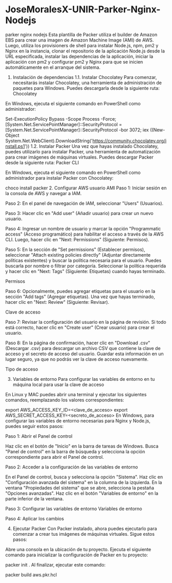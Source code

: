 # JoseMoralesX-UNIR-Parker-Nginx-Nodejs

parker nginx nodejs
Esta plantilla de Packer utiliza el builder de Amazon EBS para crear una imagen de Amazon Machine Image (AMI) de AWS. Luego, utiliza los provisioners de shell para instalar Node.js, npm, pm2 y Nginx en la instancia, clonar el repositorio de la aplicación Node.js desde la URL especificada, instalar las dependencias de la aplicación, iniciar la aplicación con pm2 y configurar pm2 y Nginx para que se inicien automáticamente en el arranque del sistema.

1. Instalación de dependencias
1.1. Instalar Chocolatey
Para comenzar, necesitarás instalar Chocolatey, una herramienta de administración de paquetes para Windows. Puedes descargarla desde la siguiente ruta: Chocolatey

En Windows, ejecuta el siguiente comando en PowerShell como administrador:

Set-ExecutionPolicy Bypass -Scope Process -Force; [System.Net.ServicePointManager]::SecurityProtocol = [System.Net.ServicePointManager]::SecurityProtocol -bor 3072; iex ((New-Object System.Net.WebClient).DownloadString('https://community.chocolatey.org/install.ps1'))
1.2. Instalar Packer
Una vez que hayas instalado Chocolatey, puedes utilizarlo para instalar Packer, una herramienta de automatización para crear imágenes de máquinas virtuales. Puedes descargar Packer desde la siguiente ruta: Packer CLI

En Windows, ejecuta el siguiente comando en PowerShell como administrador para instalar Packer con Chocolatey:

choco install packer
2. Configurar AWS usuario AMI
Paso 1: Iniciar sesión en la consola de AWS y navegar a IAM.

Paso 2: En el panel de navegación de IAM, seleccionar "Users" (Usuarios).

Paso 3: Hacer clic en "Add user" (Añadir usuario) para crear un nuevo usuario.

Paso 4: Ingresar un nombre de usuario y marcar la opción "Programmatic access" (Acceso programático) para habilitar el acceso a través de la AWS CLI. Luego, hacer clic en "Next: Permissions" (Siguiente: Permisos).

Paso 5: En la sección de "Set permissions" (Establecer permisos), seleccionar "Attach existing policies directly" (Adjuntar directamente políticas existentes) y buscar la política necesaria para el usuario. Puedes buscarla por nombre o filtrar por categoría. Seleccionar la política requerida y hacer clic en "Next: Tags" (Siguiente: Etiquetas) cuando hayas terminado.

Permisos

Paso 6: Opcionalmente, puedes agregar etiquetas para el usuario en la sección "Add tags" (Agregar etiquetas). Una vez que hayas terminado, hacer clic en "Next: Review" (Siguiente: Revisar).

Clave de acceso

Paso 7: Revisar la configuración del usuario en la página de revisión. Si todo está correcto, hacer clic en "Create user" (Crear usuario) para crear el usuario.

Paso 8: En la página de confirmación, hacer clic en "Download .csv" (Descargar .csv) para descargar un archivo CSV que contiene la clave de acceso y el secreto de acceso del usuario. Guardar esta información en un lugar seguro, ya que no podrás ver la clave de acceso nuevamente.

Tipo de acceso

3. Variables de entorno
Para configurar las variables de entorno en tu máquina local para usar la clave de acceso

En Linux y MAC puedes abrir una terminal y ejecutar los siguientes comandos, reemplazando los valores correspondientes:

export AWS_ACCESS_KEY_ID=<clave_de_acceso>
export AWS_SECRET_ACCESS_KEY=<secreto_de_acceso>
En Windows, para configurar las variables de entorno necesarias para Nginx y Node.js, puedes seguir estos pasos:

Paso 1: Abrir el Panel de control

Haz clic en el botón de "Inicio" en la barra de tareas de Windows. Busca "Panel de control" en la barra de búsqueda y selecciona la opción correspondiente para abrir el Panel de control.

Paso 2: Acceder a la configuración de las variables de entorno

En el Panel de control, busca y selecciona la opción "Sistema". Haz clic en "Configuración avanzada del sistema" en la columna de la izquierda. En la ventana "Propiedades del sistema" que se abre, selecciona la pestaña "Opciones avanzadas". Haz clic en el botón "Variables de entorno" en la parte inferior de la ventana.

Paso 3: Configurar las variables de entorno Variables de entorno

Paso 4: Aplicar los cambios

4. Ejecutar Packer
Con Packer instalado, ahora puedes ejecutarlo para comenzar a crear tus imágenes de máquinas virtuales. Sigue estos pasos:

Abre una consola en la ubicación de tu proyecto. Ejecuta el siguiente comando para inicializar la configuración de Packer en tu proyecto:

packer init .
Al finalizar, ejecutar este comando:

packer build aws.pkr.hcl
